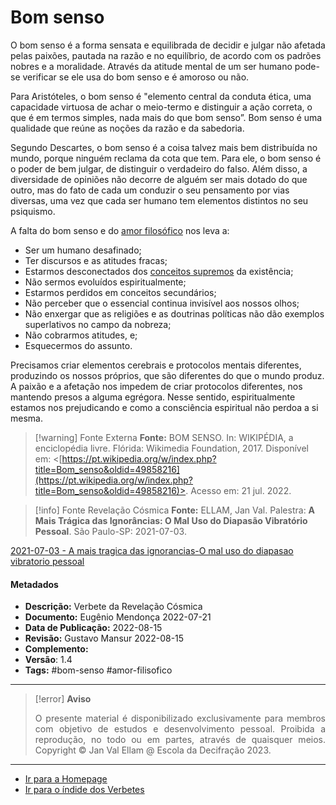 # Bom senso

O bom senso é a forma sensata e equilibrada de decidir e julgar não afetada pelas paixões, pautada na razão e no equilíbrio, de acordo com os padrões nobres e a moralidade. Através da atitude mental de um ser humano pode-se verificar se ele usa do bom senso e é amoroso ou não.

Para Aristóteles, o bom senso é "elemento central da conduta ética, uma capacidade virtuosa de achar o meio-termo e distinguir a ação correta, o que é em termos simples, nada mais do que bom senso”. Bom senso é uma qualidade que reúne as noções da razão e da sabedoria.

Segundo Descartes, o bom senso é a coisa talvez mais bem distribuída no mundo, porque ninguém reclama da cota que tem. Para ele, o bom senso é o poder de bem julgar, de distinguir o verdadeiro do falso. Além disso, a diversidade de opiniões não decorre de alguém ser mais dotado do que outro, mas do fato de cada um conduzir o seu pensamento por vias diversas, uma vez que cada ser humano tem elementos distintos no seu psiquismo.

A falta do bom senso e do [amor filosófico](Amor%20filosófico.md) nos leva a:

-   Ser um humano desafinado;
-   Ter discursos e as atitudes fracas;
-   Estarmos desconectados dos [conceitos supremos](Conceitos%20Supremos.md) da existência;
-   Não sermos evoluídos espiritualmente;
-   Estarmos perdidos em conceitos secundários;
-   Não perceber que o essencial continua invisível aos nossos olhos;
-   Não enxergar que as religiões e as doutrinas políticas não dão exemplos superlativos no campo da nobreza;
-   Não cobrarmos atitudes, e;
-   Esquecermos do assunto.

Precisamos criar elementos cerebrais e protocolos mentais diferentes, produzindo os nossos próprios, que são diferentes do que o mundo produz. A paixão e a afetação nos impedem de criar protocolos diferentes, nos mantendo presos a alguma egrégora. Nesse sentido, espiritualmente estamos nos prejudicando e como a consciência espiritual não perdoa a si mesma.

> [!warning] Fonte Externa
> **Fonte:** BOM SENSO. In: WIKIPÉDIA, a enciclopédia livre. Flórida: Wikimedia Foundation, 2017. Disponível em: <[https://pt.wikipedia.org/w/index.php?title=Bom_senso&oldid=49858216](https://pt.wikipedia.org/w/index.php?title=Bom_senso&oldid=49858216)>. Acesso em: 21 jul. 2022.

> [!info] Fonte Revelação Cósmica
> **Fonte:** ELLAM, Jan Val. Palestra: **A Mais Trágica das Ignorâncias: O Mal Uso do Diapasão Vibratório Pessoal**. São Paulo-SP: 2021-07-03.

[2021-07-03 - A mais tragica das ignorancias-O mal uso do diapasao vibratorio pessoal](2021-07-03%20-%20A%20mais%20tragica%20das%20ignorancias-O%20mal%20uso%20do%20diapasao%20vibratorio%20pessoal.md)

#### Metadados

-   **Descrição:** Verbete da Revelação Cósmica
-   **Documento:** Eugênio Mendonça 2022-07-21
-   **Data de Publicação:** 2022-08-15
-   **Revisão:** Gustavo Mansur 2022-08-15
-   **Complemento:**
-   **Versão**: 1.4
-   **Tags:** #bom-senso #amor-filisofico


---
> [!error] **Aviso**
> <p align="justify">O presente material é disponibilizado exclusivamente para membros com objetivo de estudos e desenvolvimento pessoal. Proibida a reprodução, no todo ou em partes, através de quaisquer meios. Copyright © Jan Val Ellam @ Escola da Decifração 2023. </p>

---
- [Ir para a Homepage](Homepage.canvas)
- [Ir para o índide dos Verbetes](ÍNDIDE%20GERAL%20DOS%20VERBETES.canvas)